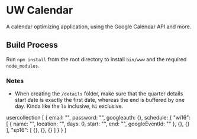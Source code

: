 # UW Calendar

A calendar optimizing application, using the Google Calendar API and more.

## Build Process

Run `npm install` from the root directory to install `bin/www` and the required `node_modules`.

### Notes

- When creating the `/details` folder, make sure that the quarter details start date is exactly the first date, whereas the end is buffered by one day. Kinda like the `lo` inclusive, `hi` exclusive.


usercollection [
  {
    email: "",
    password: "",
    googleauth: {},
    schedule: {
      "wi16": [
        {
          name: "",
          location: "",
          days: 0,
          start: "",
          end: "",
          googleEventId: ""
        }, {}, {}
      ],
      "sp16": [
        {}, {}, {}
      ]
    }
  }
]